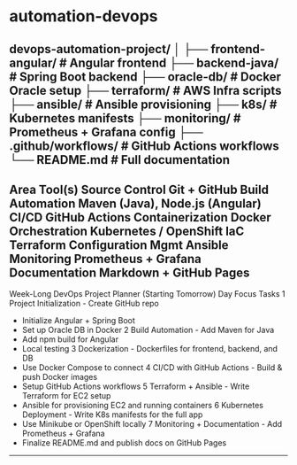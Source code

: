 # automation-devops
devops-automation-project/
│
├── frontend-angular/        # Angular frontend
├── backend-java/            # Spring Boot backend
├── oracle-db/               # Docker Oracle setup
├── terraform/               # AWS Infra scripts
├── ansible/                 # Ansible provisioning
├── k8s/                     # Kubernetes manifests
├── monitoring/              # Prometheus + Grafana config
├── .github/workflows/       # GitHub Actions workflows
└── README.md                # Full documentation
------------------------------------------------------------

Area	         Tool(s)
Source Control	    Git + GitHub
Build Automation	Maven (Java), Node.js (Angular)
CI/CD	            GitHub Actions
Containerization	Docker
Orchestration	    Kubernetes / OpenShift
IaC	                Terraform
Configuration Mgmt	 Ansible
Monitoring	         Prometheus + Grafana
Documentation	     Markdown + GitHub Pages
------------------------------------------------------------
Week-Long DevOps Project Planner (Starting Tomorrow)
Day	Focus	Tasks
1	Project Initialization	- Create GitHub repo
- Initialize Angular + Spring Boot
- Set up Oracle DB in Docker
2	Build Automation	- Add Maven for Java
- Add npm build for Angular
- Local testing
3	Dockerization	- Dockerfiles for frontend, backend, and DB
- Use Docker Compose to connect
4	CI/CD with GitHub Actions	- Build & push Docker images
- Setup GitHub Actions workflows
5	Terraform + Ansible	- Write Terraform for EC2 setup
- Ansible for provisioning EC2 and running containers
6	Kubernetes Deployment	- Write K8s manifests for the full app
- Use Minikube or OpenShift locally
7	Monitoring + Documentation	- Add Prometheus + Grafana
- Finalize README.md and publish docs on GitHub Pages
-----------------------------
